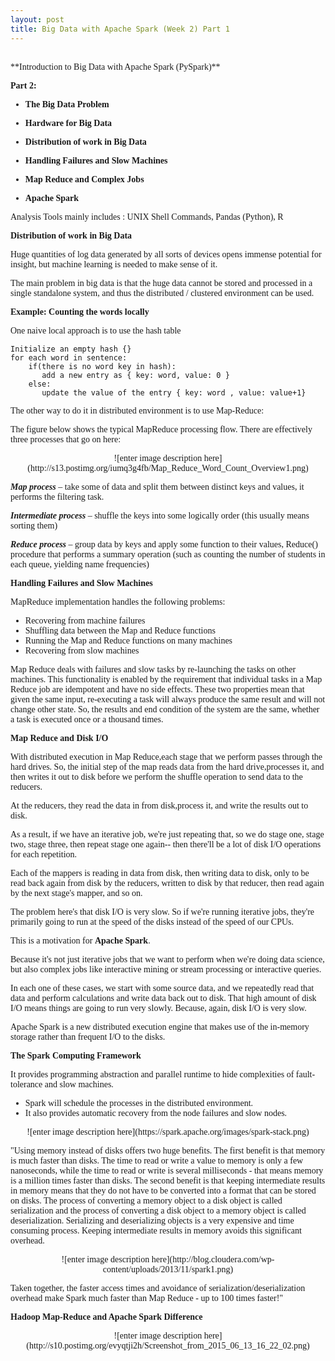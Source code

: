 ```yaml
---
layout: post
title: Big Data with Apache Spark (Week 2) Part 1
---
```


<span style="font-family:Georgia; font-size:1em;">
<br/>
 **Introduction to Big Data with Apache Spark (PySpark)**

**Part 2:**

- **The Big Data Problem**

- **Hardware for Big Data**

- **Distribution of work in Big Data**

- **Handling Failures and Slow Machines**

- **Map Reduce and Complex Jobs**

- **Apache Spark**

Analysis Tools mainly includes :  UNIX Shell Commands, Pandas (Python), R

**Distribution of work in Big Data**

Huge quantities of log data generated by all sorts of devices opens immense potential for insight, but machine learning is needed to make sense of it.

The main problem in big data is that the huge data cannot be stored and processed in a single standalone system, and thus the distributed / clustered environment can be used.

**Example:  Counting the words locally**

One naive local approach is to use the hash table

    Initialize an empty hash {}
    for each word in sentence:
        if(there is no word key in hash):
           add a new entry as { key: word, value: 0 }
    	else:
    	   update the value of the entry { key: word , value: value+1}

The other way to do it in distributed environment is to use Map-Reduce:

The figure below shows the typical MapReduce processing flow. There are effectively three processes that go on here:

<center>
![enter image description here](http://s13.postimg.org/iumq3g4fb/Map_Reduce_Word_Count_Overview1.png)
</center>

***Map process*** – take some of data and split them between distinct keys and values, it performs the filtering task.

***Intermediate process*** – shuffle the keys into some logically order (this usually means sorting them)

***Reduce process*** – group data by keys and apply some function to their values,  Reduce() procedure that performs a summary operation (such as counting the number of students in each queue, yielding name frequencies)

**Handling Failures and Slow Machines**

MapReduce implementation handles the following problems:

- Recovering from machine failures 
- Shuffling data between the Map and Reduce functions 
- Running the Map and Reduce functions on many machines 
- Recovering from slow machines


Map Reduce deals with failures and slow tasks by re-launching the tasks on other machines. This functionality is enabled by the requirement that individual tasks in a Map Reduce job are idempotent and have no side effects. These two properties mean that given the same input, re-executing a task will always produce the same result and will not change other state. So, the results and end condition of the system are the same, whether a task is executed once or a thousand times.


**Map Reduce and Disk I/O**

With distributed execution in Map Reduce,each stage that we perform passes through the hard drives. So, the initial step of the map reads data from the hard drive,processes it, and then writes it out to disk before we perform the shuffle operation to send data to the reducers.

At the reducers, they read the data in from disk,process it, and write the results out to disk.

As a result, if we have an iterative job, we're just repeating that, so we do stage one, stage two, stage three, then repeat stage one again-- then there'll be a lot of disk I/O operations for each repetition.

Each of the mappers is reading in data from disk, then writing data to disk, only to be read back again from disk by the reducers, written to disk by that reducer, then read again by the next stage's mapper, and so on.

The problem here's that disk I/O is very slow. So if we're running iterative jobs, they're primarily going to run at the speed of the disks instead of the speed of our CPUs.

This is a motivation for **Apache Spark**.

Because it's not just iterative jobs that we want to perform when we're doing data science, but also complex jobs like interactive mining or stream processing or interactive queries.

In each one of these cases, we start with some source data, and we repeatedly read that data and perform calculations and write data back out to disk. That high amount of disk I/O means things are going to run very slowly. Because, again, disk I/O is very slow.


Apache Spark is a new distributed execution engine that makes use of the in-memory storage rather than frequent I/O to the disks.

**The Spark Computing Framework**

It provides programming abstraction and parallel runtime to hide complexities of fault-tolerance and slow machines.

 - Spark will schedule the processes in the distributed environment.
 - It also provides automatic recovery from the node failures and slow nodes.

<center>
![enter image description here](https://spark.apache.org/images/spark-stack.png)
</center>

"Using memory instead of disks offers two huge benefits. The first benefit is that memory is much faster than disks. The time to read or write a value to memory is only a few nanoseconds, while the time to read or write is several milliseconds - that means memory is a million times faster than disks. The second benefit is that keeping intermediate results in memory means that they do not have to be converted into a format that can be stored on disks. The process of converting a memory object to a disk object is called serialization and the process of converting a disk object to a memory object is called deserialization. Serializing and deserializing objects is a very expensive and time consuming process. Keeping intermediate results in memory avoids this significant overhead.

<center>
![enter image description here](http://blog.cloudera.com/wp-content/uploads/2013/11/spark1.png)
</center>

Taken together, the faster access times and avoidance of serialization/deserialization overhead make Spark much faster than Map Reduce - up to 100 times faster!"

**Hadoop Map-Reduce and Apache Spark Difference**
<center>
![enter image description here](http://s10.postimg.org/evyqtji2h/Screenshot_from_2015_06_13_16_22_02.png)
</center>
</span>
